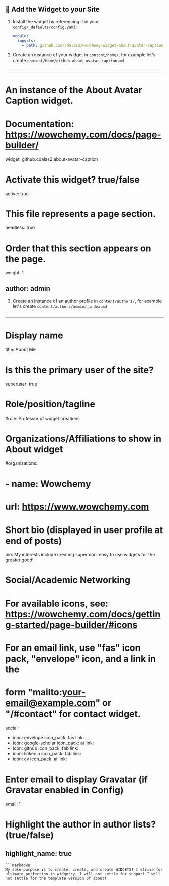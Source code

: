 ## 🌈 Add the Widget to your Site

1. Install the widget by referencing it in your `config/_defaults/config.yaml`:
   ```yaml
   module:
     imports:
       - path: github.com/cdalas2/wowchemy-widget-about-avatar-caption
   ```
   
2. Create an instance of your widget in `content/home/`, for example let's create `content/home/github.about-avatar-caption.md`
   ```markdown
---
# An instance of the About Avatar Caption widget.
# Documentation: https://wowchemy.com/docs/page-builder/
widget: github.cdalas2.about-avatar-caption

# Activate this widget? true/false
active: true

# This file represents a page section.
headless: true

# Order that this section appears on the page.
weight: 1
  
author: admin
---

3. Create an instance of an author profile in `content/authors/`, for example let's create `content/authors/admin/_index.md`
   ```markdown
---
# Display name
title: About Me
# Is this the primary user of the site?
superuser: true

# Role/position/tagline
#role: Professor of widget creations

# Organizations/Affiliations to show in About widget
#organizations:
# - name: Wowchemy
#    url: https://www.wowchemy.com

# Short bio (displayed in user profile at end of posts)
bio: My interests include creating super cool easy to use widgets for the greater good!

# Social/Academic Networking
# For available icons, see: https://wowchemy.com/docs/getting-started/page-builder/#icons
#   For an email link, use "fas" icon pack, "envelope" icon, and a link in the
#   form "mailto:your-email@example.com" or "/#contact" for contact widget.
social:
  - icon: envelope
    icon_pack: fas
    link: 
  - icon: google-scholar
    icon_pack: ai
    link: 
  - icon: github
    icon_pack: fab
    link: 
  - icon: linkedin
    icon_pack: fab
    link: 
  - icon: cv
    icon_pack: ai
    link: 

# Enter email to display Gravatar (if Gravatar enabled in Config)
email: ''

# Highlight the author in author lists? (true/false)
highlight_name: true
---
```
```markdown
My sole purpose is to create, create, and create WIDGETS! I strive for ultimate perfection in widgetry. I will not settle for subpar! I will not settle for the template version of about!
```
